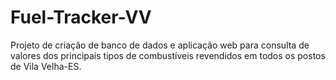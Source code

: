 # Fuel-Tracker-VV
Projeto de criação de banco de dados e aplicação web para consulta de valores dos principais tipos de combustíveis revendidos em todos os postos de Vila Velha-ES. 
